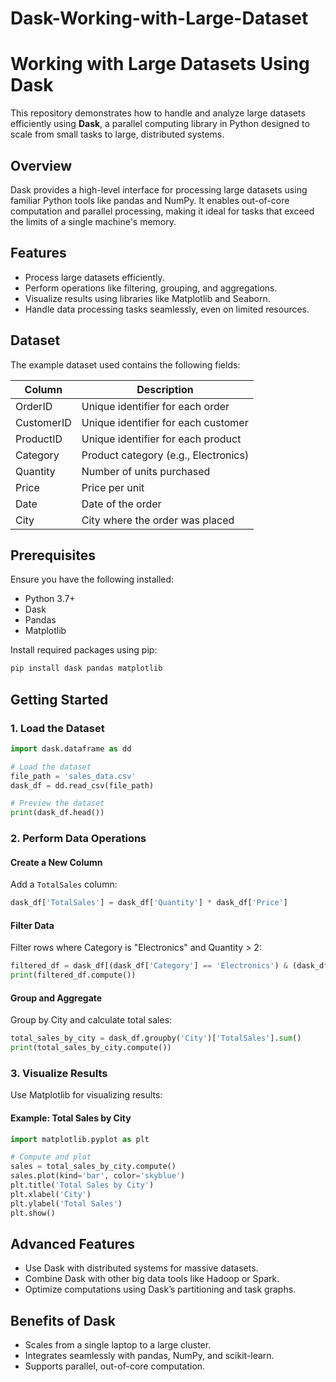 # Dask-Working-with-Large-Dataset
# Working with Large Datasets Using Dask

This repository demonstrates how to handle and analyze large datasets efficiently using **Dask**, a parallel computing library in Python designed to scale from small tasks to large, distributed systems.

## **Overview**
Dask provides a high-level interface for processing large datasets using familiar Python tools like pandas and NumPy. It enables out-of-core computation and parallel processing, making it ideal for tasks that exceed the limits of a single machine's memory.

## **Features**
- Process large datasets efficiently.
- Perform operations like filtering, grouping, and aggregations.
- Visualize results using libraries like Matplotlib and Seaborn.
- Handle data processing tasks seamlessly, even on limited resources.

## **Dataset**
The example dataset used contains the following fields:

| Column      | Description                              |
|-------------|------------------------------------------|
| OrderID     | Unique identifier for each order         |
| CustomerID  | Unique identifier for each customer      |
| ProductID   | Unique identifier for each product       |
| Category    | Product category (e.g., Electronics)     |
| Quantity    | Number of units purchased                |
| Price       | Price per unit                           |
| Date        | Date of the order                        |
| City        | City where the order was placed          |

## **Prerequisites**

Ensure you have the following installed:
- Python 3.7+
- Dask
- Pandas
- Matplotlib

Install required packages using pip:
```bash
pip install dask pandas matplotlib
```

## **Getting Started**

### **1. Load the Dataset**
```python
import dask.dataframe as dd

# Load the dataset
file_path = 'sales_data.csv'
dask_df = dd.read_csv(file_path)

# Preview the dataset
print(dask_df.head())
```

### **2. Perform Data Operations**

#### **Create a New Column**
Add a `TotalSales` column:
```python
dask_df['TotalSales'] = dask_df['Quantity'] * dask_df['Price']
```

#### **Filter Data**
Filter rows where Category is "Electronics" and Quantity > 2:
```python
filtered_df = dask_df[(dask_df['Category'] == 'Electronics') & (dask_df['Quantity'] > 2)]
print(filtered_df.compute())
```

#### **Group and Aggregate**
Group by City and calculate total sales:
```python
total_sales_by_city = dask_df.groupby('City')['TotalSales'].sum()
print(total_sales_by_city.compute())
```

### **3. Visualize Results**
Use Matplotlib for visualizing results:

#### **Example: Total Sales by City**
```python
import matplotlib.pyplot as plt

# Compute and plot
sales = total_sales_by_city.compute()
sales.plot(kind='bar', color='skyblue')
plt.title('Total Sales by City')
plt.xlabel('City')
plt.ylabel('Total Sales')
plt.show()
```

## **Advanced Features**
- Use Dask with distributed systems for massive datasets.
- Combine Dask with other big data tools like Hadoop or Spark.
- Optimize computations using Dask’s partitioning and task graphs.

## **Benefits of Dask**
- Scales from a single laptop to a large cluster.
- Integrates seamlessly with pandas, NumPy, and scikit-learn.
- Supports parallel, out-of-core computation.


